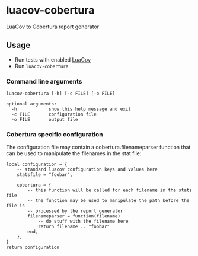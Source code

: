 luacov-cobertura
================

LuaCov to Cobertura report generator

## Usage

 * Run tests with enabled [LuaCov](https://github.com/keplerproject/luacov)
 * Run `luacov-cobertura`

### Command line arguments
```
luacov-cobertura [-h] [-c FILE] [-o FILE]

optional arguments:
  -h            show this help message and exit
  -c FILE       configuration file
  -o FILE       output file
```

### Cobertura specific configuration

The configuration file may contain a cobertura.filenameparser function that can be used to manipulate the filenames in the stat file:
```
local configuration = {
	-- standard luacov configuration keys and values here
	statsfile = "foobar",

	cobertura = {
		-- this function will be called for each filename in the stats file
		-- the function may be used to manipulate the path before the file is
		-- processed by the report generator
		filenameparser = function(filename)
			-- do stuff with the filename here
			return filename .. "foobar"
		end,
	},
}
return configuration
```

